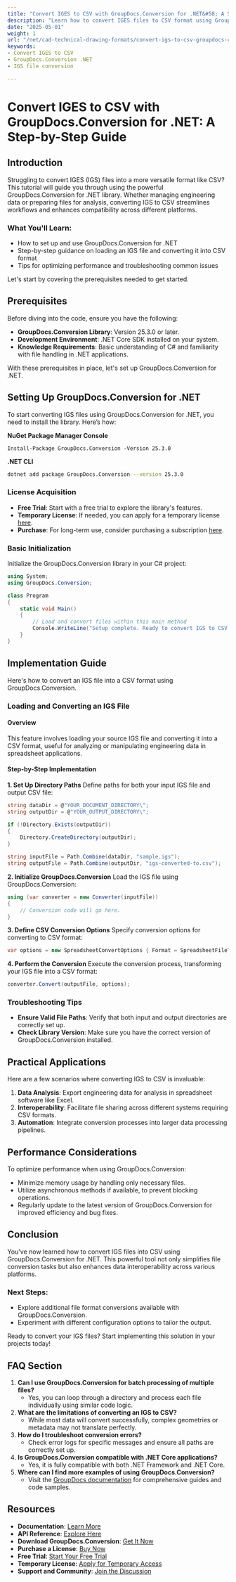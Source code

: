 ```yaml
---
title: "Convert IGES to CSV with GroupDocs.Conversion for .NET&#58; A Step-by-Step Guide"
description: "Learn how to convert IGES files to CSV format using GroupDocs.Conversion for .NET. This comprehensive guide covers setup, implementation, and optimization tips."
date: "2025-05-01"
weight: 1
url: "/net/cad-technical-drawing-formats/convert-igs-to-csv-groupdocs-conversion-net/"
keywords:
- Convert IGES to CSV
- GroupDocs.Conversion .NET
- IGS file conversion

---
```



# Convert IGES to CSV with GroupDocs.Conversion for .NET: A Step-by-Step Guide

## Introduction

Struggling to convert IGES (IGS) files into a more versatile format like CSV? This tutorial will guide you through using the powerful GroupDocs.Conversion for .NET library. Whether managing engineering data or preparing files for analysis, converting IGS to CSV streamlines workflows and enhances compatibility across different platforms.

### What You'll Learn:
- How to set up and use GroupDocs.Conversion for .NET
- Step-by-step guidance on loading an IGS file and converting it into CSV format
- Tips for optimizing performance and troubleshooting common issues

Let's start by covering the prerequisites needed to get started.

## Prerequisites

Before diving into the code, ensure you have the following:

- **GroupDocs.Conversion Library**: Version 25.3.0 or later.
- **Development Environment**: .NET Core SDK installed on your system.
- **Knowledge Requirements**: Basic understanding of C# and familiarity with file handling in .NET applications.

With these prerequisites in place, let's set up GroupDocs.Conversion for .NET.

## Setting Up GroupDocs.Conversion for .NET

To start converting IGS files using GroupDocs.Conversion for .NET, you need to install the library. Here’s how:

**NuGet Package Manager Console**
```shell
Install-Package GroupDocs.Conversion -Version 25.3.0
```

**.NET CLI**
```bash
dotnet add package GroupDocs.Conversion --version 25.3.0
```

### License Acquisition
- **Free Trial**: Start with a free trial to explore the library's features.
- **Temporary License**: If needed, you can apply for a temporary license [here](https://purchase.groupdocs.com/temporary-license/).
- **Purchase**: For long-term use, consider purchasing a subscription [here](https://purchase.groupdocs.com/buy).

### Basic Initialization

Initialize the GroupDocs.Conversion library in your C# project:

```csharp
using System;
using GroupDocs.Conversion;

class Program
{
    static void Main()
    {
        // Load and convert files within this main method
        Console.WriteLine("Setup complete. Ready to convert IGS to CSV.");
    }
}
```

## Implementation Guide

Here's how to convert an IGS file into a CSV format using GroupDocs.Conversion.

### Loading and Converting an IGS File

#### Overview
This feature involves loading your source IGS file and converting it into a CSV format, useful for analyzing or manipulating engineering data in spreadsheet applications.

#### Step-by-Step Implementation

**1. Set Up Directory Paths**
Define paths for both your input IGS file and output CSV file:

```csharp
string dataDir = @"YOUR_DOCUMENT_DIRECTORY\";
string outputDir = @"YOUR_OUTPUT_DIRECTORY\";

if (!Directory.Exists(outputDir))
{
    Directory.CreateDirectory(outputDir);
}

string inputFile = Path.Combine(dataDir, "sample.igs");
string outputFile = Path.Combine(outputDir, "igs-converted-to.csv");
```

**2. Initialize GroupDocs.Conversion**
Load the IGS file using GroupDocs.Conversion:

```csharp
using (var converter = new Converter(inputFile))
{
    // Conversion code will go here.
}
```

**3. Define CSV Conversion Options**
Specify conversion options for converting to CSV format:

```csharp
var options = new SpreadsheetConvertOptions { Format = SpreadsheetFileType.Csv };
```

**4. Perform the Conversion**
Execute the conversion process, transforming your IGS file into a CSV format:

```csharp
converter.Convert(outputFile, options);
```

### Troubleshooting Tips
- **Ensure Valid File Paths**: Verify that both input and output directories are correctly set up.
- **Check Library Version**: Make sure you have the correct version of GroupDocs.Conversion installed.

## Practical Applications
Here are a few scenarios where converting IGS to CSV is invaluable:
1. **Data Analysis**: Export engineering data for analysis in spreadsheet software like Excel.
2. **Interoperability**: Facilitate file sharing across different systems requiring CSV formats.
3. **Automation**: Integrate conversion processes into larger data processing pipelines.

## Performance Considerations
To optimize performance when using GroupDocs.Conversion:
- Minimize memory usage by handling only necessary files.
- Utilize asynchronous methods if available, to prevent blocking operations.
- Regularly update to the latest version of GroupDocs.Conversion for improved efficiency and bug fixes.

## Conclusion
You've now learned how to convert IGS files into CSV using GroupDocs.Conversion for .NET. This powerful tool not only simplifies file conversion tasks but also enhances data interoperability across various platforms.

### Next Steps:
- Explore additional file format conversions available with GroupDocs.Conversion.
- Experiment with different configuration options to tailor the output.

Ready to convert your IGS files? Start implementing this solution in your projects today!

## FAQ Section
1. **Can I use GroupDocs.Conversion for batch processing of multiple files?**
   - Yes, you can loop through a directory and process each file individually using similar code logic.
2. **What are the limitations of converting an IGS to CSV?**
   - While most data will convert successfully, complex geometries or metadata may not translate perfectly.
3. **How do I troubleshoot conversion errors?**
   - Check error logs for specific messages and ensure all paths are correctly set up.
4. **Is GroupDocs.Conversion compatible with .NET Core applications?**
   - Yes, it is fully compatible with both .NET Framework and .NET Core.
5. **Where can I find more examples of using GroupDocs.Conversion?**
   - Visit the [GroupDocs documentation](https://docs.groupdocs.com/conversion/net/) for comprehensive guides and code samples.

## Resources
- **Documentation**: [Learn More](https://docs.groupdocs.com/conversion/net/)
- **API Reference**: [Explore Here](https://reference.groupdocs.com/conversion/net/)
- **Download GroupDocs.Conversion**: [Get It Now](https://releases.groupdocs.com/conversion/net/)
- **Purchase a License**: [Buy Now](https://purchase.groupdocs.com/buy)
- **Free Trial**: [Start Your Free Trial](https://releases.groupdocs.com/conversion/net/)
- **Temporary License**: [Apply for Temporary Access](https://purchase.groupdocs.com/temporary-license/)
- **Support and Community**: [Join the Discussion](https://forum.groupdocs.com/c/conversion/10)
